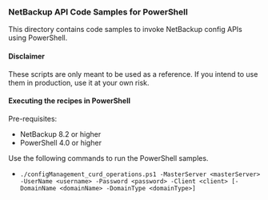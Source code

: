 ### NetBackup API Code Samples for PowerShell

This directory contains code samples to invoke NetBackup config APIs using PowerShell.

#### Disclaimer

These scripts are only meant to be used as a reference. If you intend to use them in production, use it at your own risk.

#### Executing the recipes in PowerShell

Pre-requisites:
- NetBackup 8.2 or higher
- PowerShell 4.0 or higher

Use the following commands to run the PowerShell samples.
- `./configManagement_curd_operations.ps1 -MasterServer <masterServer> -UserName <username> -Password <password> -Client <client> [-DomainName <domainName> -DomainType <domainType>]`
